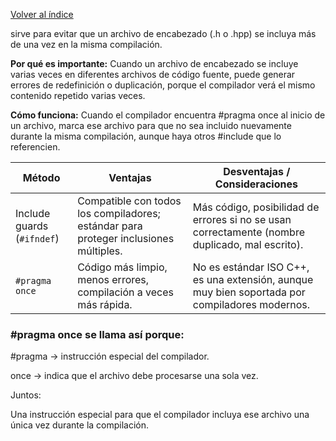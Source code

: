 [Volver al índice](../../../README.md)

sirve para evitar que un archivo de encabezado (.h o .hpp) se incluya más de una vez en la misma compilación.

**Por qué es importante:**
Cuando un archivo de encabezado se incluye varias veces en diferentes archivos de código fuente, puede generar errores de redefinición o duplicación, porque el compilador verá el mismo contenido repetido varias veces.

**Cómo funciona:**
Cuando el compilador encuentra #pragma once al inicio de un archivo, marca ese archivo para que no sea incluido nuevamente durante la misma compilación, aunque haya otros #include que lo referencien.

| Método                     | Ventajas                                                                             | Desventajas / Consideraciones                                                                   |
| -------------------------- | ------------------------------------------------------------------------------------ | ----------------------------------------------------------------------------------------------- |
| Include guards (`#ifndef`) | Compatible con todos los compiladores; estándar para proteger inclusiones múltiples. | Más código, posibilidad de errores si no se usan correctamente (nombre duplicado, mal escrito). |
| `#pragma once`             | Código más limpio, menos errores, compilación a veces más rápida.                    | No es estándar ISO C++, es una extensión, aunque muy bien soportada por compiladores modernos.  |

### #pragma once se llama así porque:

#pragma → instrucción especial del compilador.

once → indica que el archivo debe procesarse una sola vez.

Juntos:

Una instrucción especial para que el compilador incluya ese archivo una única vez durante la compilación.
